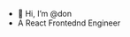 - 👋 Hi, I’m @don
- A React Frontednd Engineer



<!---
donMutua/donMutua is a ✨ special ✨ repository because its `README.md` (this file) appears on your GitHub profile.
You can click the Preview link to take a look at your changes.
--->

